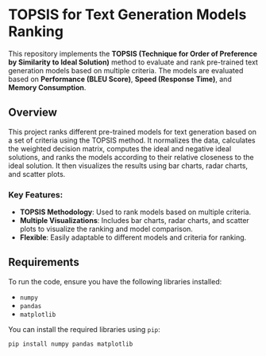 # TOPSIS for Text Generation Models Ranking

This repository implements the **TOPSIS (Technique for Order of Preference by Similarity to Ideal Solution)** method to evaluate and rank pre-trained text generation models based on multiple criteria. The models are evaluated based on **Performance (BLEU Score)**, **Speed (Response Time)**, and **Memory Consumption**.

## Overview

This project ranks different pre-trained models for text generation based on a set of criteria using the TOPSIS method. It normalizes the data, calculates the weighted decision matrix, computes the ideal and negative ideal solutions, and ranks the models according to their relative closeness to the ideal solution. It then visualizes the results using bar charts, radar charts, and scatter plots.

### Key Features:
- **TOPSIS Methodology**: Used to rank models based on multiple criteria.
- **Multiple Visualizations**: Includes bar charts, radar charts, and scatter plots to visualize the ranking and model comparison.
- **Flexible**: Easily adaptable to different models and criteria for ranking.

## Requirements

To run the code, ensure you have the following libraries installed:

- `numpy`
- `pandas`
- `matplotlib`

You can install the required libraries using `pip`:

```bash
pip install numpy pandas matplotlib
